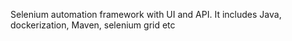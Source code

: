 Selenium automation framework with UI and API. 
It includes Java, dockerization, Maven, selenium grid etc
